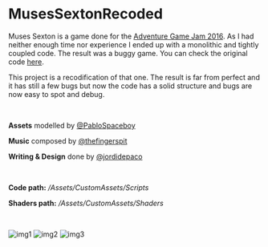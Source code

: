 # MusesSextonRecoded

Muses Sexton is a game done for the [Adventure Game Jam 2016](http://gamejolt.com/games/muses-sexton/149995).
As I had neither enough time nor experience I ended up with a monolithic and tightly coupled code. The result was a buggy game. You can check the original code [here](https://github.com/Llikdowk/MusesSexton).

This project is a recodification of that one. The result is far from perfect and it has still a few bugs but now the code has a solid structure and bugs are now easy to spot and debug.
&nbsp;

&nbsp;

**Assets** modelled by [@PabloSpaceboy](https://twitter.com/PabloSpaceboy)

**Music** composed by [@thefingerspit](https://twitter.com/thefingerspit)

**Writing & Design** done by [@jordidepaco](https://twitter.com/jordidepaco)
&nbsp;

&nbsp;

**Code path:** */Assets/CustomAssets/Scripts*

**Shaders path:** */Assets/CustomAssets/Shaders*
&nbsp;

&nbsp;

![img1](http://i.imgur.com/vg0TA6B.png)
![img2](http://i.imgur.com/LOMDzm9.png)
![img3](http://i.imgur.com/0bqVjtM.png)
